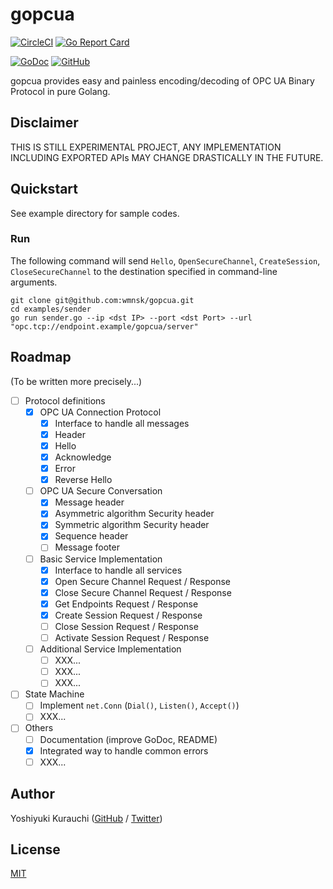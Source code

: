 # gopcua

[![CircleCI](https://circleci.com/gh/wmnsk/gopcua.svg?style=svg)](https://circleci.com/gh/wmnsk/gopcua)
[![Go Report Card](https://goreportcard.com/badge/github.com/wmnsk/gopcua)](https://goreportcard.com/report/github.com/wmnsk/gopcua)

[![GoDoc](https://godoc.org/github.com/wmnsk/gopcua?status.svg)](https://godoc.org/github.com/wmnsk/gopcua)
[![GitHub](https://img.shields.io/github/license/mashape/apistatus.svg)](https://github.com/wmnsk/gopcua/blob/master/LICENSE)

gopcua provides easy and painless encoding/decoding of OPC UA Binary Protocol in pure Golang.

## Disclaimer

THIS IS STILL EXPERIMENTAL PROJECT, ANY IMPLEMENTATION INCLUDING EXPORTED APIs MAY CHANGE DRASTICALLY IN THE FUTURE.

## Quickstart

See example directory for sample codes.

### Run

The following command will send `Hello`, `OpenSecureChannel`, `CreateSession`, `CloseSecureChannel` to the destination specified in command-line arguments.

```shell-session
git clone git@github.com:wmnsk/gopcua.git
cd examples/sender
go run sender.go --ip <dst IP> --port <dst Port> --url "opc.tcp://endpoint.example/gopcua/server"
```

## Roadmap

(To be written more precisely...)

- [ ] Protocol definitions
  - [x] OPC UA Connection Protocol
    - [x] Interface to handle all messages
    - [x] Header
    - [x] Hello
    - [x] Acknowledge
    - [x] Error
    - [x] Reverse Hello
  - [ ] OPC UA Secure Conversation
    - [x] Message header
    - [x] Asymmetric algorithm Security header
    - [x] Symmetric algorithm Security header
    - [x] Sequence header
    - [ ] Message footer
  - [ ] Basic Service Implementation
    - [x] Interface to handle all services
    - [x] Open Secure Channel Request / Response
    - [x] Close Secure Channel Request / Response
    - [x] Get Endpoints Request / Response
    - [x] Create Session Request / Response
    - [ ] Close Session Request / Response
    - [ ] Activate Session Request / Response
  - [ ] Additional Service Implementation
    - [ ] XXX...
    - [ ] XXX...
    - [ ] XXX...
- [ ] State Machine
  - [ ] Implement `net.Conn` (`Dial()`, `Listen()`, `Accept()`)
  - [ ] XXX...
- [ ] Others
  - [ ] Documentation (improve GoDoc, README)
  - [x] Integrated way to handle common errors
  - [ ] XXX...

## Author

Yoshiyuki Kurauchi ([GitHub](https://github.com/wmnsk/) / [Twitter](https://twitter.com/wmnskdmms))

## License

[MIT](https://github.com/wmnsk/gopc-ua/blob/master/LICENSE)
